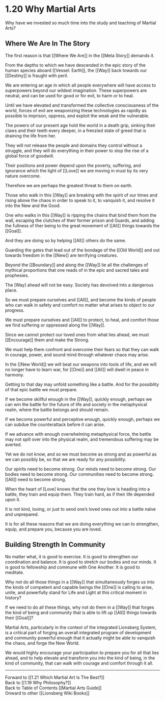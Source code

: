 # 1.20 Why Martial Arts

Why have we invested so much time into the study and teaching of Martial Arts? 

## Where We Are In The Story

The first reason is that [[Where We Are]] in the [[Meta Story]] demands it. 

From the depths to which we have descended in the epic story of the human species aboard [[Vessel: Earth]], the [[Way]] back towards our [[Destiny]] is fraught with peril. 

We are entering an age in which all people everywhere will have access to superpowers beyond our wildest imagination. These superpowers are neutral, and can be used for good or for evil, to harm or to heal. 

Until we have elevated and transformed the collective consciousness of the world, forces of evil are weaponizing these technologies as rapidly as possible to imprison, oppress, and exploit the weak and the vulnerable. 

The powers of our present age hold the world in a death grip, sinking their claws and their teeth every deeper, in a frenzied state of greed that is draining the life from her. 

They will not release the people and domains they control without a struggle, and they will do everything in their power to stop the rise of a global force of goodwill.

Their positions and power depend upon the poverty, suffering, and ignorance which the light of [[Love]] we are moving in must by its very nature overcome. 

Therefore we are perhaps the greatest threat to them on earth. 

Those who walk in this [[Way]] are breaking with the spirit of our times and rising above the chaos in order to speak to it, to vanquish it, and resolve it into the New and the Good. 

One who walks in this [[Way]] is ripping the chains that bind them from the wall, escaping the clutches of their former prison and Guards, and adding the fullness of ther being to the great movement of [[All]] things towards the [[Goal]]. 

And they are doing so by helping [[All]] others do the same. 

Guarding the gates that lead out of the bondage of the [[Old World]] and out towards freedom in the [[New]]  are terrifying creatures. 

Beyond the [[Boundary]] and along the [[Way]] lie all the challenges of mythical proportions that one reads of in the epic and sacred tales and prophesies. 

The [Way] ahead will not be easy. Society has devolved into a dangerous place. 

So we must prepare ourselves and [[All]], and become the kinds of people who can walk in safety and comfort no matter what arises to object to our progress. 

We must prepare ourselves and [[All]] to protect, to heal, and comfort those we find suffering or oppressed along the [[Way]].

Since we cannot protect our loved ones from what lies ahead, we must [[Encourage]] them and make the Strong. 

We must help them confront and overcome their fears so that they can walk in courage, power, and sound mind through whatever chaos may arise. 

In the [[New World]] we will beat our weapons into tools of life, and we will no longer have to learn war, for [[One]] and [[All]] will dwell in peace in harmony. 

Getting to that day may unfold something like a battle. And for the possiblity of that epic battle we must prepare. 

If we become skillful enough in the [[Way]], quickly enough, perhaps we can win the battle for the future of life and society in the metaphysical realm, where the battle belongs and should remain. 

If we become powerful and perceptive enough, quickly enough, perhaps we can subdue the counterattack before it can arise. 

If we advance with enough overwhelming metaphysical force, the battle may not spill over into the physical realm, and tremendous suffering may be averted.  

Yet we do not know, and so we must become as strong and as powerful as we can possibly be, so that we are ready for any possibility. 

Our spirits need to become strong. Our minds need to become strong. Our bodies need to become strong. Our communities need to become strong.  [[All]] need to become strong. 

When the heart of [Love] knows that the one they love is heading into a battle, they train and equip them. They train hard, as if their life depended upon it. 

It is not kind, loving, or just to send one’s loved ones out into a battle naïve and unprepared. 

It is for all these reasons that we are doing everything we can to strengthen, equip, and prepare you, because you are loved.  

## Building Strength In Community 

No matter what, it is good to exercise. It is good to strengthen our coordination and balance. It is good to stretch our bodies and our minds. It is good to fellowship and commune with One Another. It is good to meditate. 

Why not do all those things in a [[Way]] that simultaneously forges us into the kinds of competent and capable beings the [[One]] is calling to arise, unite, and powerfully stand for Life and Light at this critical moment in history? 

If we need to do all these things, why not do them in a [[Way]] that forges the kind of being and community that is able to lift up [[All]] things towards their [[Goal]]? 

Martial Arts, particularly in the context of the integrated Lionsberg System, is a critical part of forging an overall integrated program of development and community powerful enough that it actually might be able to vanquish the chaos, and forge the New World. 

We would highly encourage your participation to prepare you for all that lies ahead, and to help elevate and transform you into the kind of being, in the kind of community, that can walk with courage and comfort through it all. 

____
Forward to [[1.21 Which Martial Art Is The Best?]]  
Back to [[1.19 Why Philosophy?]]  
Back to Table of Contents [[Martial Arts Guide]]  
Onward to other [[Lionsberg Wiki Books]]  
